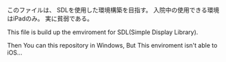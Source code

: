 このファイルは、 SDLを使用した環境構築を目指す。
入院中の使用できる環境はiPadのみ。
実に貧弱である。


This file is build up the emviroment for SDL(Simple Display Library).

Then You can this repository in Windows,
But This enviroment isn't able to iOS...


